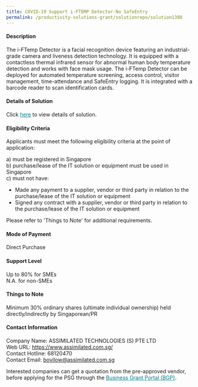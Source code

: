 ```yaml
---
title: COVID-19 Support i-FTEMP Detector-No SafeEntry
permalink: /productivity-solutions-grant/solutionrepo/solution1380
---
```


#### Description

The i-FTemp Detector is a facial recognition device featuring an industrial-grade camera and liveness detection technology. It is equipped with a contactless thermal infrared sensor for abnormal human body temperature detection and works with face mask usage. The i-FTemp Detector can be deployed for automated temperature screening, access control, visitor management, time-attendance and SafeEntry logging. It is integrated with a barcode reader to scan identification cards.

#### Details of Solution

Click <a href='https://govassist.gobusiness.gov.sg/images/psg/Desensitised_Assimilated_Technologies_Annex_3_Part_1.pdf' style='color:#037e8a'>here</a> to view details of solution.

#### Eligibility Criteria

Applicants must meet the following eligibility criteria at the point of application:

a) must be registered in Singapore <br>
b) purchase/lease of the IT solution or equipment must be used in Singapore <br>
c) must not have:
- Made any payment to a supplier, vendor or third party in relation to the purchase/lease of the IT solution or equipment
- Signed any contract with a supplier, vendor or third party in relation to the purchase/lease of the IT solution or equipment

Please refer to 'Things to Note' for additional requirements.

#### Mode of Payment
Direct Purchase

#### Support Level
Up to 80% for SMEs <br>
N.A. for non-SMEs

#### Things to Note
Minimum 30% ordinary shares (ultimate individual ownership) held directly/indirectly by Singaporean/PR

#### Contact Information
Company Name: ASSIMILATED TECHNOLOGIES (S) PTE LTD<br>Web URL: https://www.assimilated.com.sg/<br>Contact Hotline: 68120470<br>Contact Email: boyilow@assimilated.com.sg

Interested companies can get a quotation from the pre-approved vendor, before applying for the PSG through the <a target='_blank' style='color:#037e8a' href='https://www.businessgrants.gov.sg/'>Business Grant Portal (BGP)</a>.
